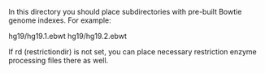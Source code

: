 In this directory you should place subdirectories with pre-built Bowtie genome indexes.
For example:

hg19/hg19.1.ebwt
hg19/hg19.2.ebwt

If rd (restrictiondir) is not set, you can place necessary restriction enzyme processing files there as well. 
